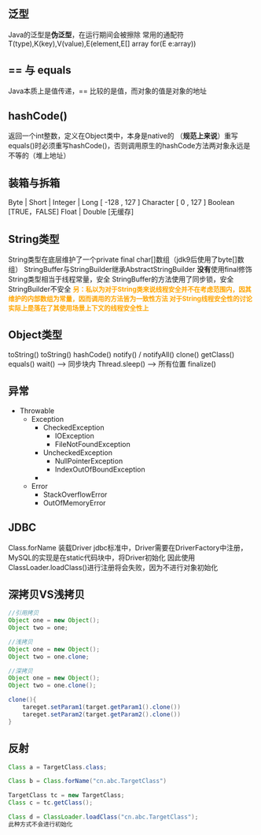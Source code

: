 ## 泛型
Java的泛型是**伪泛型**，在运行期间会被擦除
常用的通配符T(type),K(key),V(value),E(element,E[] array for(E e:array))
## == 与 equals
Java本质上是值传递，== 比较的是值，而对象的值是对象的地址
## hashCode()
返回一个int整数，定义在Object类中，本身是native的
（**规范上来说**）重写equals()时必须重写hashCode()，否则调用原生的hashCode方法两对象永远是不等的（堆上地址）
## 装箱与拆箱
Byte | Short | Integer | Long
[   -128   ,   127   ]
Character
[ 0 , 127 ]
Boolean
[TRUE，FALSE]
Float | Double
[无缓存]
## String类型
String类型在底层维护了一个private final char[]数组（jdk9后使用了byte[]数组）
StringBuffer与StringBuilder继承AbstractStringBuilder **没有**使用final修饰
String类型相当于线程常量，安全
StringBuffer的方法使用了同步锁，安全
StringBuilder不安全
**<font color=orange size=2>另：私以为对于String类来说线程安全并不在考虑范围内，因其维护的内部数组为常量，因而调用的方法皆为一致性方法 对于String线程安全性的讨论实际上是落在了其使用场景上下文的线程安全性上</font>**
## Object类型
toString()
toString()
hashCode()
notify()  /  notifyAll()
clone()
getClass()
equals()
wait()  --> 同步块内    Thread.sleep()  --> 所有位置
finalize()

## 异常
 - Throwable
	- Exception
		- CheckedException
			- IOException
			- FileNotFoundException
		- UncheckedException
			- NullPointerException
			- IndexOutOfBoundException
		- 
	- Error
		- StackOverflowError
		- OutOfMemoryError
## JDBC
Class.forName 装载Driver
jdbc标准中，Driver需要在DriverFactory中注册，
MySQL的实现是在static代码块中，将Driver初始化
因此使用ClassLoader.loadClass()进行注册将会失败，因为不进行对象初始化

## 深拷贝VS浅拷贝

```Java
//引用拷贝
Object one = new Object();
Object two = one;

//浅拷贝
Object one = new Object();
Object two = one.clone;

//深拷贝
Object one = new Object();
Object two = one.clone();

clone(){
	tareget.setParam1(target.getParam1().clone())
	tareget.setParam2(target.getParam2().clone())
}

```

## 反射
```Java 
Class a = TargetClass.class;

Class b = Class.forName("cn.abc.TargetClass")

TargetClass tc = new TargetClass;
Class c = tc.getClass();

Class d = ClassLoader.loadClass("cn.abc.TargetClass");
此种方式不会进行初始化
	
```